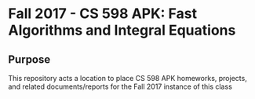 # **Fall 2017** - CS 598 APK: Fast Algorithms and Integral Equations

## Purpose
This repository acts a location to place CS 598 APK homeworks, projects, and related documents/reports for the Fall 2017 instance of this class
